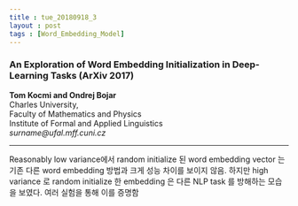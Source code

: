 ```yaml
---
title : tue_20180918_3
layout : post
tags : [Word_Embedding_Model]
---
```


<h3>An Exploration of Word Embedding Initialization in Deep-Learning Tasks (ArXiv 2017)</h3>


<p>
<b>Tom Kocmi and Ondrej Bojar</b><br/>
Charles University, <br/>
Faculty of Mathematics and Physics  <br/>
Institute of Formal and Applied Linguistics <br/>
<em>surname@ufal.mff.cuni.cz </em>
</p>

<hr />
<p>
Reasonably low variance에서 random initialize 된 word embedding vector 는 기존 다른 word embedding 방법과 크게 성능 차이를 보이지 않음. 하지만 high variance 로 random initialize 한 embedding 은 다른 NLP task 를 방해하는 모습을 보였다. 여러 실험을 통해 이를 증명함
</p>